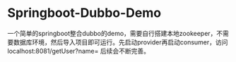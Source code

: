 # Springboot-Dubbo-Demo
一个简单的springboot整合dubbo的demo，需要自行搭建本地zookeeper，不需要数据库环境，然后导入项目即可运行。先启动provider再启动consumer，访问localhost:8081/getUser?name= 后续会不断完善。
